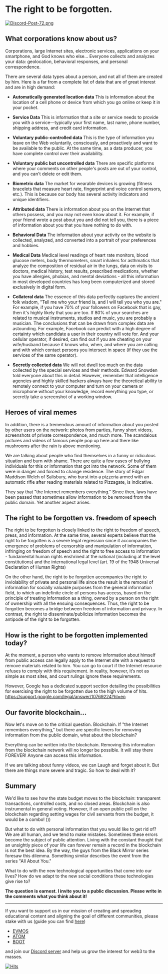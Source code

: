 # The right to be forgotten. # 

[![Discord-Post-72.png](https://i.postimg.cc/Kj0gfGLz/Discord-Post-72.png)](https://postimg.cc/ct8H4NFy)

What corporations know about us?
---------------------------------
 Corporations, large Internet sites, electronic services, applications on your smartphone, and God knows who else... Everyone collects and analyzes your data: geolocation, behavioral responses, and personal correspondence.

There are several data types about a person, and not all of them are created by him. Here is a far from a complete list of data that are of great interest and are in high demand:


* **Automatically generated location data**
This is information about the location of a cell phone or device from which you go online or keep it in your pocket.

* **Service Data**
This is information that a site or service needs to provide you with a service—typically your first name, last name, phone number, shipping address, and credit card information.

* **Voluntary public-controlled data**
This is the type of information you leave on the Web voluntarily, consciously, and proactively and want to be available to the public. At the same time, as a data producer, you have complete control over their availability.

* **Voluntary public but uncontrolled data**
There are specific platforms where your comments on other people's posts are out of your control, and you can't delete or edit them.

* **Biometric data**
The market for wearable devices is growing (fitness bracelets that measure heart rate, fingerprint and voice control sensors, etc.). This is because our body has several activity indicators and unique identifiers.
* **Attributed data**
There is information about you on the Internet that others possess, and you may not even know about it. For example, if your friend wrote a post about you and did not tell you, there is a piece of information about you that you have nothing to do with.

* **Behavioral Data**
The information about your activity on the website is collected, analyzed, and converted into a portrait of your preferences and hobbies.

* **Medical Data**
Medical level readings of heart rate monitors, blood glucose meters, body thermometers, smart inhalers for asthmatics that analyze the composition of residual air in the lungs, data on visits to doctors, medical history, test results, prescribed medications, whether you have allergies, phobias, and mental deviations - all this information in most developed countries has long been computerized and stored exclusively in digital form.

* **Collateral data**
The essence of this data perfectly captures the ancient folk wisdom, "Tell me who your friend is, and I will tell you who you are." For example, if you have 70% of your followers on Facebook that is gay, then it's highly likely that you are too. If 80% of your searches are related to musical instruments, studios and music, you are probably a musician. The conclusions that can be drawn from complex data are astounding. For example, Facebook can predict with a high degree of certainty which candidate a user in their country will vote for. And your cellular operator, if desired, can find out if you are cheating on your wife/husband because it knows who, when, and where you are calling and with which contact persons you intersect in space (if they use the services of the same operator).

* **Secretly collected data**
We will not dwell too much on the data collected by the special services and their methods. Edward Snowden told everyone about this in detail. However, remember that intelligence agencies and highly skilled hackers always have the theoretical ability to remotely connect to your computer and turn on your camera or microphone without your knowledge, record everything you type, or secretly take a screenshot of a working window.

Heroes of viral memes
-----------------------------

In addition, there is a tremendous amount of information about you posted by other users on the network: photos from parties, funny short videos, screenshots of private correspondence, and much more. The scandalous pictures and videos of famous people pop up here and there like mushrooms after the rain is above mentioning.

We are talking about people who find themselves in a funny or ridiculous situation and burn with shame. There are quite a few cases of bullying individuals for this or information that got into the network. Some of them were in danger and forced to change residence. The story of Edgar Maddison Welch of Salisbury, who burst into a pizzeria armed with an automatic rifle after reading materials related to Pizzagate, is indicative.

They say that "the Internet remembers everything." Since then, laws have been passed that sometimes allow information to be removed from the public domain. Yet another aspect arises.
 
The right to be forgotten vs. freedom of speech
-------------------------------

The right to be forgotten is closely linked to the right to freedom of speech, press, and information. At the same time, several experts believe that the right to be forgotten is a severe legal regression since it accompanies the emergence of problems of censorship and manipulation of information, infringing on freedom of speech and the right to free access to information - fundamental human rights enshrined at the national (including at the level constitutions) and the international legal level (art. 19 of the 1948 Universal Declaration of Human Rights)

On the other hand, the right to be forgotten accompanies the right to inviolability of private and personal life since the result is the removal of information for socially valuable purposes from the general information field, to which an indefinite circle of persons has access, based on the principle of treating information as a thing, owned by a person on the right of ownership with all the ensuing consequences. Thus, the right to be forgotten becomes a bridge between freedom of information and privacy. In contrast, the right to disseminate/publicize information becomes the antipode of the right to be forgotten.

How is the right to be forgotten implemented today?
----------------------

At the moment, a person who wants to remove information about himself from public access can legally apply to the Internet site with a request to remove materials related to him. You can go to court if the Internet resource refuses to comply with this requirement. In reality, however, it’s not as simple as most sites, and court rulings ignore these requirements.

However, Google has a dedicated support section detailing the possibilities for exercising the right to be forgotten due to the high volume of hits.
https://support.google.com/legal/answer/10769224?hl=en

Our favorite blockchain...
------------------------

Now let's move on to the critical question. Blockchain. If "the Internet remembers everything," but there are specific levers for removing information from the public domain, what about the blockchain?

Everything can be written into the blockchain. Removing this information from the blockchain network will no longer be possible. It will stay there FOREVER! Anyone can access this information.

If we are talking about funny videos, we can Laugh and forget about it. But there are things more severe and tragic. So how to deal with it?

Summary
-----------------------

We'd like to see how the state budget moves to the blockchain: transparent transactions, controlled costs, and no closed areas. Blockchain is also instrumental in general voting. However, if an open public poll on the blockchain regarding setting wages for civil servants from the budget, it would be a combo! )))

But what to do with personal information that you would like to get rid of? We are all human, and we tend to make mistakes. Sometimes these errors become the subject of public attention. Living with the constant thought that an unsightly piece of your life can forever remain a record in the blockchain is not the best idea. By the way, the guys from the Black Mirror series foresaw this dilemma. Something similar describes the event from the series "All About You."

What to do with the new technological opportunities that come into our lives? How do we adapt to the new social conditions these technologies give rise to?

**The question is earnest. I invite you to a public discussion. Please write in the comments what you think about it!**

----------

If you want to support us in our mission of creating and spreading educational content and aligning the goal of different communities, please stake with us (guide you can find [here](https://www.citizencosmos.space/staking)) 
- [EVMOS](https://www.mintscan.io/evmos/validators/evmosvaloper1mtwvpdd57gpkyejd566s24afr9zm5ryq8gwpvj) 
- [ATOM](https://www.mintscan.io/cosmos/validators/cosmosvaloper1e859xaue4k2jzqw20cv6l7p3tmc378pc3k8g2u) 
- [BOOT](https://cyb.ai/network/bostrom/hero/bostromvaloper1f7nx65pmayfenpfwzwaamwas4ygmvalqj6dz5r)

and join our [Discord server](https://discord.gg/kJaG3EucCX) and help us grow the interest for web3 to the masses.


[![Hits](https://hits.seeyoufarm.com/api/count/incr/badge.svg?url=https%3A%2F%2Fcitizen-cosmos.github.io%2Fblog%2Therighttobeforgotten.html&count_bg=%2379C83D&title_bg=%23555555&icon=&icon_color=%23E7E7E7&title=hits&edge_flat=false)](https://hits.seeyoufarm.com) 
